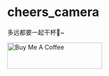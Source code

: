 # cheers_camera

多远都要一起干杯🍻~

<a href="https://www.buymeacoffee.com/crablet" target="_blank"><img src="https://cdn.buymeacoffee.com/buttons/v2/default-yellow.png" alt="Buy Me A Coffee" style="height: 60px !important;width: 217px !important;" ></a>
